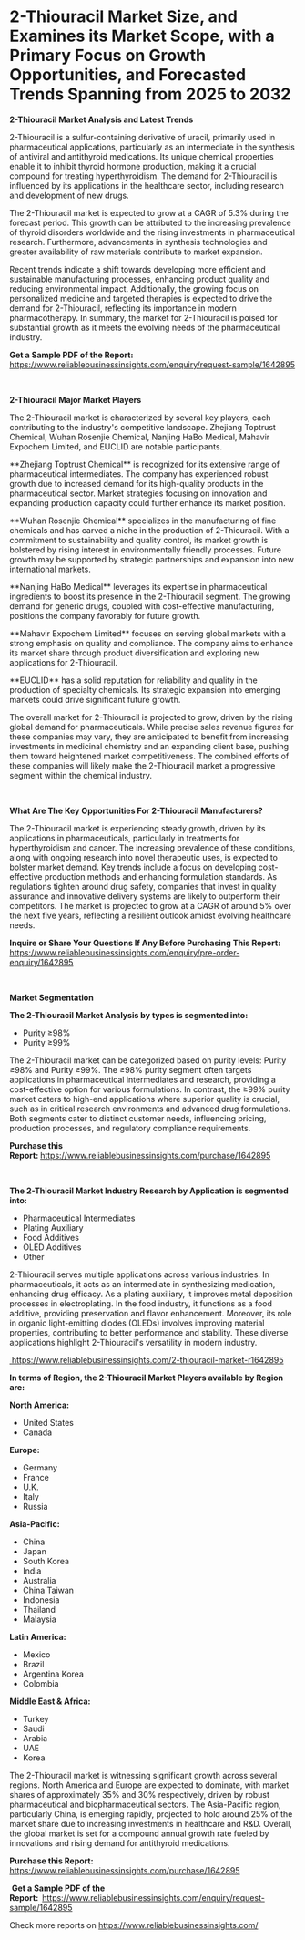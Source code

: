 <p><h1>2-Thiouracil Market Size, and Examines its Market Scope, with a Primary Focus on Growth Opportunities, and Forecasted Trends Spanning from 2025 to 2032</h1></p><p><strong>2-Thiouracil Market Analysis and Latest Trends</strong></p>
<p><p>2-Thiouracil is a sulfur-containing derivative of uracil, primarily used in pharmaceutical applications, particularly as an intermediate in the synthesis of antiviral and antithyroid medications. Its unique chemical properties enable it to inhibit thyroid hormone production, making it a crucial compound for treating hyperthyroidism. The demand for 2-Thiouracil is influenced by its applications in the healthcare sector, including research and development of new drugs.</p><p>The 2-Thiouracil market is expected to grow at a CAGR of 5.3% during the forecast period. This growth can be attributed to the increasing prevalence of thyroid disorders worldwide and the rising investments in pharmaceutical research. Furthermore, advancements in synthesis technologies and greater availability of raw materials contribute to market expansion. </p><p>Recent trends indicate a shift towards developing more efficient and sustainable manufacturing processes, enhancing product quality and reducing environmental impact. Additionally, the growing focus on personalized medicine and targeted therapies is expected to drive the demand for 2-Thiouracil, reflecting its importance in modern pharmacotherapy. In summary, the market for 2-Thiouracil is poised for substantial growth as it meets the evolving needs of the pharmaceutical industry.</p></p>
<p><strong>Get a Sample PDF of the Report:&nbsp;</strong> <a href="https://www.reliablebusinessinsights.com/enquiry/request-sample/1642895?utm_campaign=1847&utm_medium=2&utm_source=Github&utm_content=ia&utm_term=12012025&utm_id=2-thiouracil">https://www.reliablebusinessinsights.com/enquiry/request-sample/1642895</a></p>
<p>&nbsp;</p>
<p><strong>2-Thiouracil Major Market Players</strong></p>
<p><p>The 2-Thiouracil market is characterized by several key players, each contributing to the industry's competitive landscape. Zhejiang Toptrust Chemical, Wuhan Rosenjie Chemical, Nanjing HaBo Medical, Mahavir Expochem Limited, and EUCLID are notable participants.</p><p>**Zhejiang Toptrust Chemical** is recognized for its extensive range of pharmaceutical intermediates. The company has experienced robust growth due to increased demand for its high-quality products in the pharmaceutical sector. Market strategies focusing on innovation and expanding production capacity could further enhance its market position.</p><p>**Wuhan Rosenjie Chemical** specializes in the manufacturing of fine chemicals and has carved a niche in the production of 2-Thiouracil. With a commitment to sustainability and quality control, its market growth is bolstered by rising interest in environmentally friendly processes. Future growth may be supported by strategic partnerships and expansion into new international markets.</p><p>**Nanjing HaBo Medical** leverages its expertise in pharmaceutical ingredients to boost its presence in the 2-Thiouracil segment. The growing demand for generic drugs, coupled with cost-effective manufacturing, positions the company favorably for future growth. </p><p>**Mahavir Expochem Limited** focuses on serving global markets with a strong emphasis on quality and compliance. The company aims to enhance its market share through product diversification and exploring new applications for 2-Thiouracil.</p><p>**EUCLID** has a solid reputation for reliability and quality in the production of specialty chemicals. Its strategic expansion into emerging markets could drive significant future growth.</p><p>The overall market for 2-Thiouracil is projected to grow, driven by the rising global demand for pharmaceuticals. While precise sales revenue figures for these companies may vary, they are anticipated to benefit from increasing investments in medicinal chemistry and an expanding client base, pushing them toward heightened market competitiveness. The combined efforts of these companies will likely make the 2-Thiouracil market a progressive segment within the chemical industry.</p></p>
<p>&nbsp;</p>
<p><strong>What Are The Key Opportunities For 2-Thiouracil Manufacturers?</strong></p>
<p><p>The 2-Thiouracil market is experiencing steady growth, driven by its applications in pharmaceuticals, particularly in treatments for hyperthyroidism and cancer. The increasing prevalence of these conditions, along with ongoing research into novel therapeutic uses, is expected to bolster market demand. Key trends include a focus on developing cost-effective production methods and enhancing formulation standards. As regulations tighten around drug safety, companies that invest in quality assurance and innovative delivery systems are likely to outperform their competitors. The market is projected to grow at a CAGR of around 5% over the next five years, reflecting a resilient outlook amidst evolving healthcare needs.</p></p>
<p><strong>Inquire or Share Your Questions If Any Before Purchasing This Report:</strong> <a href="https://www.reliablebusinessinsights.com/enquiry/pre-order-enquiry/1642895?utm_campaign=1847&utm_medium=2&utm_source=Github&utm_content=ia&utm_term=12012025&utm_id=2-thiouracil">https://www.reliablebusinessinsights.com/enquiry/pre-order-enquiry/1642895</a></p>
<p>&nbsp;</p>
<p><strong>Market Segmentation</strong></p>
<p><strong>The 2-Thiouracil Market Analysis by types is segmented into:</strong></p>
<p><ul><li>Purity ≥98%</li><li>Purity ≥99%</li></ul></p>
<p><p>The 2-Thiouracil market can be categorized based on purity levels: Purity ≥98% and Purity ≥99%. The ≥98% purity segment often targets applications in pharmaceutical intermediates and research, providing a cost-effective option for various formulations. In contrast, the ≥99% purity market caters to high-end applications where superior quality is crucial, such as in critical research environments and advanced drug formulations. Both segments cater to distinct customer needs, influencing pricing, production processes, and regulatory compliance requirements.</p></p>
<p><strong>Purchase this Report:&nbsp;</strong><a href="https://www.reliablebusinessinsights.com/purchase/1642895?utm_campaign=1847&utm_medium=2&utm_source=Github&utm_content=ia&utm_term=12012025&utm_id=2-thiouracil">https://www.reliablebusinessinsights.com/purchase/1642895</a></p>
<p>&nbsp;</p>
<p><strong>The 2-Thiouracil Market Industry Research by Application is segmented into:</strong></p>
<p><ul><li>Pharmaceutical Intermediates</li><li>Plating Auxiliary</li><li>Food Additives</li><li>OLED Additives</li><li>Other</li></ul></p>
<p><p>2-Thiouracil serves multiple applications across various industries. In pharmaceuticals, it acts as an intermediate in synthesizing medication, enhancing drug efficacy. As a plating auxiliary, it improves metal deposition processes in electroplating. In the food industry, it functions as a food additive, providing preservation and flavor enhancement. Moreover, its role in organic light-emitting diodes (OLEDs) involves improving material properties, contributing to better performance and stability. These diverse applications highlight 2-Thiouracil's versatility in modern industry.</p></p>
<p><a href="https://www.reliablebusinessinsights.com/2-thiouracil-market-r1642895?utm_campaign=1847&utm_medium=2&utm_source=Github&utm_content=ia&utm_term=12012025&utm_id=2-thiouracil">&nbsp;https://www.reliablebusinessinsights.com/2-thiouracil-market-r1642895</a></p>
<p><strong>In terms of Region, the 2-Thiouracil Market Players available by Region are:</strong></p>
<p>
    <p> <strong> North America: </strong>
        <ul>
            <li>United States</li>
            <li>Canada</li>
        </ul>
        </p> 
    <p> <strong> Europe: </strong>
        <ul>
            <li>Germany</li>
            <li>France</li>
            <li>U.K.</li>
            <li>Italy</li>
            <li>Russia</li>
        </ul>
        </p> 
    <p> <strong> Asia-Pacific: </strong>
        <ul>
            <li>China</li>
            <li>Japan</li>
            <li>South Korea</li>
            <li>India</li>
            <li>Australia</li>
            <li>China Taiwan</li>
            <li>Indonesia</li>
            <li>Thailand</li>
            <li>Malaysia</li>
        </ul>
        </p> 
    <p> <strong> Latin America: </strong>
        <ul>
            <li>Mexico</li>
            <li>Brazil</li>
            <li>Argentina Korea</li>
            <li>Colombia</li>
        </ul>
        </p> 
    <p> <strong> Middle East & Africa: </strong>
        <ul>
            <li>Turkey</li>
            <li>Saudi</li>
            <li>Arabia</li>
            <li>UAE</li>
            <li>Korea</li>
        </ul>
    </p>
    </p>
<p><p>The 2-Thiouracil market is witnessing significant growth across several regions. North America and Europe are expected to dominate, with market shares of approximately 35% and 30% respectively, driven by robust pharmaceutical and biopharmaceutical sectors. The Asia-Pacific region, particularly China, is emerging rapidly, projected to hold around 25% of the market share due to increasing investments in healthcare and R&D. Overall, the global market is set for a compound annual growth rate fueled by innovations and rising demand for antithyroid medications.</p></p>
<p><strong>Purchase this Report: </strong><a href="https://www.reliablebusinessinsights.com/purchase/1642895?utm_campaign=1847&utm_medium=2&utm_source=Github&utm_content=ia&utm_term=12012025&utm_id=2-thiouracil">https://www.reliablebusinessinsights.com/purchase/1642895</a></p>
<p>&nbsp;<strong>Get a Sample PDF of the Report:&nbsp;&nbsp;</strong><a href="https://www.reliablebusinessinsights.com/enquiry/request-sample/1642895?utm_campaign=1847&utm_medium=2&utm_source=Github&utm_content=ia&utm_term=12012025&utm_id=2-thiouracil">https://www.reliablebusinessinsights.com/enquiry/request-sample/1642895</a></p>
<p><strong></strong></p>
<p>Check more reports on <a href="https://www.reliablebusinessinsights.com/?utm_campaign=1847&utm_medium=2&utm_source=Github&utm_content=ia&utm_term=12012025&utm_id=2-thiouracil">https://www.reliablebusinessinsights.com/</a></p>